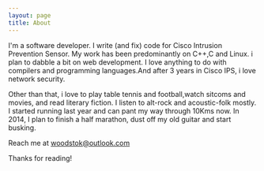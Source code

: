 ```yaml
---
layout: page
title: About
---
```



I'm a software developer. I write (and fix) code for Cisco Intrusion Prevention Sensor. My work has been predominantly on C++,C and Linux. i plan to dabble a bit on web development. I love anything to do with compilers and programming languages.And after 3 years in Cisco IPS, i love network security. 

Other than that, i love to play table tennis and football,watch sitcoms and movies, and read literary fiction. I listen to alt-rock and acoustic-folk mostly. I started running last year and can pant my way through 10Kms now. In 2014, I plan to finish a half marathon, dust off my old guitar and start busking.

Reach me at woodstok@outlook.com

Thanks for reading!
